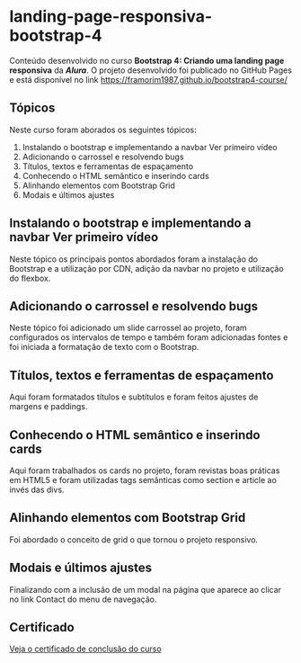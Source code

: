 # landing-page-responsiva-bootstrap-4
 Conteúdo desenvolvido no curso **Bootstrap 4: Criando uma landing page responsiva** da __*Alura*__. O projeto desenvolvido foi publicado no GitHub Pages e está disponível no link https://framorim1987.github.io/bootstrap4-course/

 ## Tópicos
  Neste curso foram aborados os seguintes tópicos:
  1. Instalando o bootstrap e implementando a navbar Ver primeiro vídeo
  2. Adicionando o carrossel e resolvendo bugs
  3. Títulos, textos e ferramentas de espaçamento
  4. Conhecendo o HTML semântico e inserindo cards
  5. Alinhando elementos com Bootstrap Grid
  6. Modais e últimos ajustes
  
 ## Instalando o bootstrap e implementando a navbar Ver primeiro vídeo
  Neste tópico os principais pontos abordados foram a instalação do Bootstrap e a utilização por CDN, adição da navbar no projeto e utilização do flexbox.
 
 ## Adicionando o carrossel e resolvendo bugs
  Neste tópico foi adicionado um slide carrossel ao projeto, foram configurados os intervalos de tempo e também foram adicionadas fontes e foi iniciada a formatação de texto com o Bootstrap.
 
 ## Títulos, textos e ferramentas de espaçamento
  Aqui foram formatados títulos e subtítulos e foram feitos ajustes de margens e paddings.
 
 ## Conhecendo o HTML semântico e inserindo cards
  Aqui foram trabalhados os cards no projeto, foram revistas boas práticas em HTML5 e foram utilizadas tags semânticas como section e article ao invés das divs.
 
 ## Alinhando elementos com Bootstrap Grid
  Foi abordado o conceito de grid o que tornou o projeto responsivo.
 
 ## Modais e últimos ajustes
  Finalizando com a inclusão de um modal na página que aparece ao clicar no link Contact do menu de navegação.
  
  ## Certificado
  [Veja o certificado de conclusão do curso](https://cursos.alura.com.br/user/framorim1987/course/bootstrap-landing-page/certificate)
  
